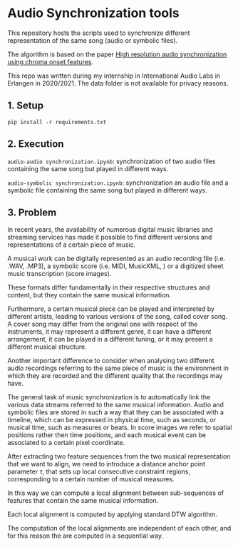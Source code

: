 # Audio Synchronization tools

This repository hosts the scripts used to synchronize different representation of the same song (audio or symbolic files).

The algorithm is based on the paper <a href="https://ieeexplore.ieee.org/abstract/document/4959972" target="_blank">High resolution audio synchronization using chroma onset features</a>.

This repo was written during my internship in International Audio Labs in Erlangen in 2020/2021.
The data folder is not available for privacy reasons.

## 1. Setup

`pip install -r requirements.txt `

## 2. Execution

`audio-audio synchronization.ipynb`: synchronization of two audio files containing the same song but played in different ways.

`audio-symbolic synchronization.ipynb`: synchronization an audio file and a symbolic file containing the same song but played in different ways.

## 3. Problem

In recent years, the availability of numerous digital music libraries and streaming services has made it possible to find different versions and representations of a certain piece of music.

A musical work can be digitally represented as an audio recording file (i.e. .WAV, .MP3), a symbolic score (i.e. MIDI, MusicXML, ) or a digitized sheet music transcription (score images).

These formats differ fundamentally in their respective structures and content, but they contain the same musical information.

Furthermore, a certain musical piece can be played and interpreted by different artists, leading to various versions of the song, called cover song. A cover song may differ from the original one with respect of the instruments, it may represent a different genre, it can have a different arrangement, it can be played in a different tuning, or it may present a different musical structure.

Another important difference to consider when analysing two different audio recordings referring to the same piece of music is the environment in which they are recorded and the different quality that the recordings may have.

The general task of music synchronization is to automatically link the various data streams referred to the same musical information. Audio and symbolic files are stored in such a way that they can be associated with a timeline, which can be expressed in physical time, such as seconds, or musical time, such as measures or beats. In score images we refer to spatial positions rather then time positions, and each musical event can be associated to a certain pixel coordinate.

After extracting two feature sequences from the two musical representation that we want to align, we need to introduce a distance anchor point parameter $\tau$, that sets up local consecutive constraint regions, corresponding to a certain number of musical measures.

In this way we can compute a local alignment between sub-sequences of features that contain the same musical information.

Each local alignment is computed by applying standard DTW algorithm.

The computation of the local alignments are independent of each other, and for this reason the are computed in a sequential way.
